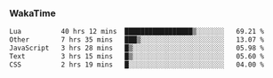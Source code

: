 ### WakaTime

<!--START_SECTION:waka-->

```txt
Lua          40 hrs 12 mins  █████████████████▒░░░░░░░   69.21 %
Other        7 hrs 35 mins   ███▒░░░░░░░░░░░░░░░░░░░░░   13.07 %
JavaScript   3 hrs 28 mins   █▒░░░░░░░░░░░░░░░░░░░░░░░   05.98 %
Text         3 hrs 15 mins   █▒░░░░░░░░░░░░░░░░░░░░░░░   05.60 %
CSS          2 hrs 19 mins   █░░░░░░░░░░░░░░░░░░░░░░░░   04.00 %
```

<!--END_SECTION:waka-->
